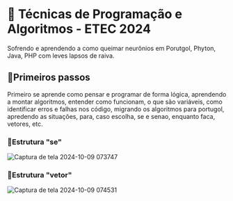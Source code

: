 #  📌 Técnicas de Programação e Algoritmos - ETEC 2024
Sofrendo e aprendendo a como queimar neurônios em Porutgol, Phyton, Java, PHP com leves lapsos de raiva.

## 📌Primeiros passos
Primeiro se aprende como pensar e programar de forma lógica, aprendendo a montar algoritmos, entender como funcionam, o que são variáveis, como identificar erros e falhas nos código, migrando os algoritmos para portugol, apredendo as situações, para, caso escolha, se e senao, enquanto faca, vetores, etc.

### 👾Estrutura "se"
![Captura de tela 2024-10-09 073747](https://github.com/user-attachments/assets/80794861-1851-4d1c-b68e-a107ffecb33c)

### 👾Estrutura "vetor"
![Captura de tela 2024-10-09 074531](https://github.com/user-attachments/assets/cac7c56c-d332-448f-9cc0-2c68834d8d7e)

